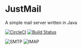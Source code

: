 # JustMail
A simple mail server written in Java

[![CircleCI](https://circleci.com/gh/LukWebsForge/JustMail.svg?style=svg)](https://circleci.com/gh/LukWebsForge/JustMail)
[![Build Status](https://travis-ci.org/LukWebsForge/JustMail.svg?branch=master)](https://travis-ci.org/LukWebsForge/JustMail)


![SMTP](https://img.shields.io/badge/SMTP-supported-brightgreen.svg)
![IMAP](https://img.shields.io/badge/IMAP-in_progress-yellow.svg)

